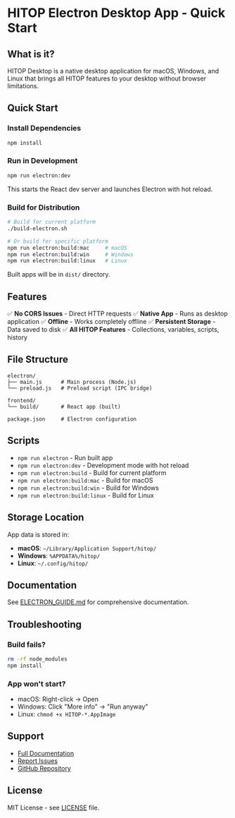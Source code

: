# HITOP Electron Desktop App - Quick Start

## What is it?

HITOP Desktop is a native desktop application for macOS, Windows, and Linux that brings all HITOP features to your desktop without browser limitations.

## Quick Start

### Install Dependencies

```bash
npm install
```

### Run in Development

```bash
npm run electron:dev
```

This starts the React dev server and launches Electron with hot reload.

### Build for Distribution

```bash
# Build for current platform
./build-electron.sh

# Or build for specific platform
npm run electron:build:mac     # macOS
npm run electron:build:win     # Windows
npm run electron:build:linux   # Linux
```

Built apps will be in `dist/` directory.

## Features

✅ **No CORS Issues** - Direct HTTP requests
✅ **Native App** - Runs as desktop application
✅ **Offline** - Works completely offline
✅ **Persistent Storage** - Data saved to disk
✅ **All HITOP Features** - Collections, variables, scripts, history

## File Structure

```
electron/
├── main.js      # Main process (Node.js)
└── preload.js   # Preload script (IPC bridge)

frontend/
└── build/       # React app (built)

package.json     # Electron configuration
```

## Scripts

- `npm run electron` - Run built app
- `npm run electron:dev` - Development mode with hot reload
- `npm run electron:build` - Build for current platform
- `npm run electron:build:mac` - Build for macOS
- `npm run electron:build:win` - Build for Windows
- `npm run electron:build:linux` - Build for Linux

## Storage Location

App data is stored in:
- **macOS**: `~/Library/Application Support/hitop/`
- **Windows**: `%APPDATA%/hitop/`
- **Linux**: `~/.config/hitop/`

## Documentation

See [ELECTRON_GUIDE.md](./ELECTRON_GUIDE.md) for comprehensive documentation.

## Troubleshooting

### Build fails?
```bash
rm -rf node_modules
npm install
```

### App won't start?
- macOS: Right-click → Open
- Windows: Click "More info" → "Run anyway"
- Linux: `chmod +x HITOP-*.AppImage`

## Support

- [Full Documentation](./ELECTRON_GUIDE.md)
- [Report Issues](https://github.com/bohdaq/hitop/issues)
- [GitHub Repository](https://github.com/bohdaq/hitop)

## License

MIT License - see [LICENSE](LICENSE) file.
